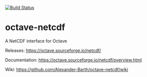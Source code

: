 [![Build Status](https://travis-ci.org/Alexander-Barth/octave-netcdf.svg?branch=master)](https://travis-ci.org/Alexander-Barth/octave-netcdf)

# octave-netcdf
A NetCDF interface for Octave

Releases: https://octave.sourceforge.io/netcdf/

Documentation: https://octave.sourceforge.io/netcdf/overview.html

Wiki: https://github.com/Alexander-Barth/octave-netcdf/wiki
